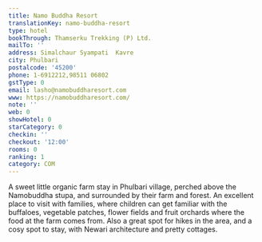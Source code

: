 ```yaml
---
title: Namo Buddha Resort
translationKey: namo-buddha-resort
type: hotel
bookThrough: Thamserku Trekking (P) Ltd.
mailTo: ''
address: Simalchaur Syampati  Kavre
city: Phulbari
postalcode: '45200'
phone: 1-6912212,98511 06802
gstType: 0
email: lasho@namobuddharesort.com
www: https://namobuddharesort.com/
note: ''
web: 0
showHotel: 0
starCategory: 0
checkin: ''
checkout: '12:00'
rooms: 0
ranking: 1
category: COM
---
```


A sweet little organic farm stay in Phulbari village, perched above the Namobuddha stupa, and surrounded by their farm and forest. An excellent place to visit with families, where children can get familiar with the buffaloes, vegetable patches, flower fields and fruit orchards where the food at the farm comes from. Also a great spot for hikes in the area, and a cosy spot to stay, with Newari architecture and pretty cottages.